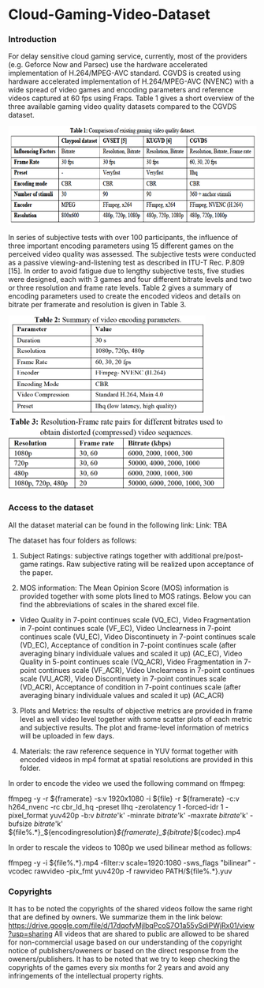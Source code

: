 # Cloud-Gaming-Video-Dataset
 
### Introduction


For delay sensitive cloud gaming service, currently, most of the providers (e.g. Geforce Now and Parsec) use the hardware accelerated implementation of H.264/MPEG-AVC standard. CGVDS is created using hardware accelerated implementation of H.264/MPEG-AVC (NVENC) with a wide spread of video games and encoding parameters and reference videos captured at 60 fps using Fraps. Table 1 gives a short overview of the three available gaming video quality datasets compared to the CGVDS dataset. 

<img src="Datasets.png" width="640" height="200"> 


In series of subjective tests with over 100 participants, the influence of three important encoding parameters using 15 different games on the perceived video quality was assessed. The subjective tests were conducted as a passive viewing-and-listening test as described in ITU-T Rec. P.809 [15]. In order to avoid fatigue due to lengthy subjective tests, five studies were designed, each with 3 games and four different bitrate levels and two or three resolution and frame rate levels. Table 2 gives a summary of encoding parameters used to create the encoded videos and details on bitrate per framerate and resolution is given in Table 3. 



<img src="Summary.png" width="400" height="200"> 


<img src="Bitrate_per_Res.png" width="440" height="150"> 



### Access to the dataset


All the dataset material can be found in the following link: 
Link: TBA


The dataset has four folders as follows:

1.	Subject Ratings: subjective ratings together with additional pre/post-game ratings. Raw subjective rating will be realized upon acceptance of the paper. 

2.	MOS information: The Mean Opinion Score (MOS) information is provided together with some plots lined to MOS ratings. Below you can find the abbreviations of scales in the shared excel file. 
   - Video Quality in 7-point continues scale (VQ_EC), Video Fragmentation in 7-point continues scale (VF_EC),	Video Unclearness in 7-point continues scale (VU_EC),	Video Discontinuety in 7-point continues scale (VD_EC),	Acceptance of condition in 7-point continues scale (after averaging binary individuale values and scaled it up) (AC_EC), 	Video Quality in 5-point continues scale (VQ_ACR),	Video Fragmentation in 7-point continues scale (VF_ACR),	Video Unclearness in 7-point continues scale (VU_ACR),	Video Discontinuety in 7-point continues scale (VD_ACR),	Acceptance of condition in 7-point continues scale (after averaging binary individuale values and scaled it up) (AC_ACR)

3.	Plots and Metrics: the results of objective metrics are provided in frame level as well video level together with some scatter plots of each metric and subjective results. The plot and frame-level information of metrics will be uploaded in few days. 

4.	Materials: the raw reference sequence in YUV format together with encoded videos in mp4 format at spatial resolutions are provided in this folder.

In order to encode the video we used the following command on ffmpeg:

ffmpeg -y -r ${framerate} -s:v 1920x1080 -i ${file} -r ${framerate} -c:v h264_nvenc -rc cbr_ld_hq -preset llhq -zerolatency 1 -forced-idr 1 -pixel_format yuv420p -b:v $bitrate$'k' -minrate $bitrate$'k' -maxrate $bitrate$'k' -bufsize $bitrate$'k' ${file%.*}_${encodingresolution}_${framerate}_${bitrate}_${codec}.mp4

In order to rescale the videos to 1080p we used bilinear method as follows:

ffmpeg -y -i ${file%.*}.mp4 -filter:v scale=1920:1080 -sws_flags "bilinear" -vcodec rawvideo -pix_fmt yuv420p -f rawvideo PATH/${file%.*}.yuv


### Copyrights 

It has to be noted the copyrights of the shared videos follow the same right that are defined by owners. We summarize them in the link below:
https://drive.google.com/file/d/17dqofyMjlbqPcoS7O1a55ySdiPWjRx01/view?usp=sharing
All videos that are shared to public are allowed to be shared for non-commercial usage based on our understanding of the copyright notice of publishers/oweners or based on the direct response from the oweners/publishers. It has to be noted that we try to keep checking the copyrights of the games every six months for 2 years and avoid any infringements of the intellectual property rights. 
